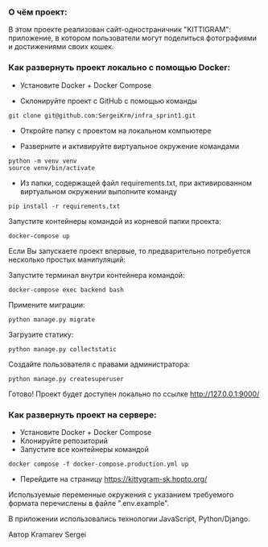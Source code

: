 ### О чём проект:

В этом проекте реализован сайт-одностраничник "KITTIGRAM": приложение, в котором пользователи могут поделиться фотографиями и достижениями своих кошек.







### Как развернуть проект локально с помощью Docker:
- Установите Docker + Docker Compose

- Склонируйте проект с GitHub с помощью команды
```
git clone git@github.com:SergeiKrm/infra_sprint1.git
```

- Откройте папку с проектом на локальном компьютере

- Разверните и активируйте виртуальное окружение командами
```
python -m venv venv
source venv/bin/activate
```

- Из папки, содержащей файл requirements.txt, при активированном виртуальном окружении выполните команду 
```
pip install -r requirements.txt
``` 

Запустите контейнеры командой из корневой папки проекта:
```
docker-compose up
```

Если Вы запускаете проект впервые, то предварительно потребуется несколько простых манипуляций:

Запустите терминал внутри контейнера командой:
```
docker-compose exec backend bash
```
Примените миграции:
```
python manage.py migrate
```
Загрузите статику:
```
python manage.py collectstatic
```
Создайте пользователя с правами администратора:
```
python manage.py createsuperuser
```
Готово!
Проект будет доступен локально по ссылке
http://127.0.0.1:9000/



### Как развернуть проект на сервере:

- Установите Docker + Docker Compose
- Клонируйте репозиторий
- Запустите все контейнеры командой
```
docker compose -f docker-compose.production.yml up
```
- Перейдите на страницу https://kittygram-sk.hopto.org/


Используемые переменные окружения c указанием требуемого формата перечислены в файле ".env.example".

В приложении использовались технологии JavaScript, Python/Django.

Автор Kramarev Sergei
